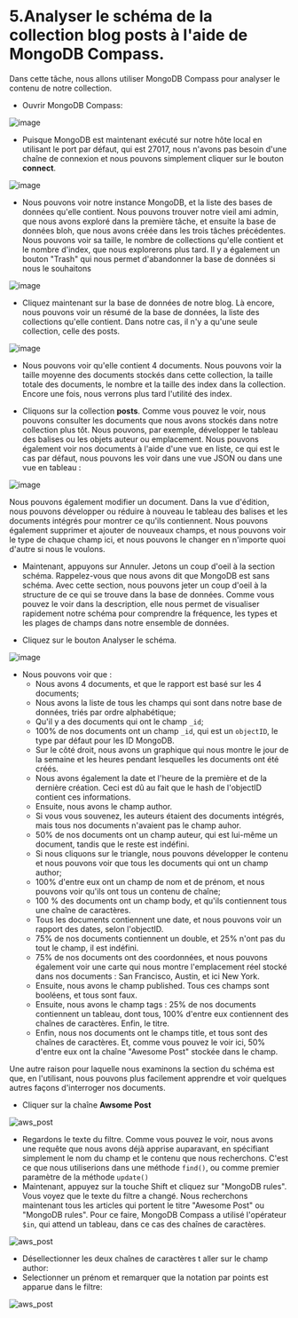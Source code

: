 # 5.Analyser le schéma de la collection blog posts à l'aide de MongoDB Compass.

Dans cette tâche, nous allons utiliser MongoDB Compass pour analyser le contenu de notre collection.

* Ouvrir MongoDB Compass:

![image](https://user-images.githubusercontent.com/73080397/212380556-6bacbff1-a6e1-478c-869b-1e731562aeb6.png)

* Puisque MongoDB est maintenant exécuté sur notre hôte local en utilisant le port par défaut, qui est 27017, nous n'avons pas besoin d'une chaîne de connexion et nous pouvons simplement cliquer sur le bouton **connect**. 

![image](https://user-images.githubusercontent.com/73080397/212380639-80a36d0c-cfaf-45a8-bd5d-1e7192efca6a.png)

* Nous pouvons voir notre instance MongoDB, et la liste des bases de données qu'elle contient. Nous pouvons trouver notre vieil ami admin, que nous avons exploré dans la première tâche, et ensuite la base de données bloh, que nous avons créée dans les trois tâches précédentes. Nous pouvons voir sa taille, le nombre de collections qu'elle contient et le nombre d'index, que nous explorerons plus tard. Il y a également un bouton "Trash" qui nous permet d'abandonner la base de données si nous le souhaitons

![image](https://user-images.githubusercontent.com/73080397/212381436-2d2bf9a0-0d28-4fd2-a63f-3883c39e323a.png)

* Cliquez maintenant sur la base de données de notre blog. Là encore, nous pouvons voir un résumé de la base de données, la liste des collections qu'elle contient. Dans notre cas, il n'y a qu'une seule collection, celle des posts.

![image](https://user-images.githubusercontent.com/73080397/212381914-736b3ac5-ec46-4caa-93e3-2c45d5acb267.png)

* Nous pouvons voir qu'elle contient 4 documents. Nous pouvons voir la taille moyenne des documents stockés dans cette collection, la taille totale des documents, le nombre et la taille des index dans la collection. Encore une fois, nous verrons plus tard l'utilité des index. 

* Cliquons sur la collection **posts**. Comme vous pouvez le voir, nous pouvons consulter les documents que nous avons stockés dans notre collection plus tôt. Nous pouvons, par exemple, développer le tableau des balises ou les objets auteur ou emplacement. Nous pouvons également voir nos documents à l'aide d'une vue en liste, ce qui est le cas par défaut, nous pouvons les voir dans une vue JSON ou dans une vue en tableau :

![image](https://user-images.githubusercontent.com/73080397/212382344-323664fc-437b-407b-a929-bd190a89b953.png)

Nous pouvons également modifier un document. Dans la vue d'édition, nous pouvons développer ou réduire à nouveau le tableau des balises et les documents intégrés pour montrer ce qu'ils contiennent. Nous pouvons également supprimer et ajouter de nouveaux champs, et nous pouvons voir le type de chaque champ ici, et nous pouvons le changer en n'importe quoi d'autre si nous le voulons. 

* Maintenant, appuyons sur Annuler. Jetons un coup d'oeil à la section schéma. Rappelez-vous que nous avons dit que MongoDB est sans schéma. Avec cette section, nous pouvons jeter un coup d'oeil à la structure de ce qui se trouve dans la base de données. Comme vous pouvez le voir dans la description, elle nous permet de visualiser rapidement notre schéma pour comprendre la fréquence, les types et les plages de champs dans notre ensemble de données. 

* Cliquez sur le bouton Analyser le schéma. 

![image](https://user-images.githubusercontent.com/73080397/212384983-d40e40e4-a132-45a3-966d-8c0b27599381.png)

* Nous pouvons voir que :
  * Nous avons 4 documents, et que le rapport est basé sur les 4 documents;
  * Nous avons la liste de tous les champs qui sont dans notre base de données, triés par ordre alphabétique;
  * Qu'il y a des documents qui ont le champ `_id`;
  * 100% de nos documents ont un champ `_id`, qui est un `objectID`, le type par défaut pour les ID MongoDB. 
  * Sur le côté droit, nous avons un graphique qui nous montre le jour de la semaine et les heures pendant lesquelles les documents ont été créés. 
  * Nous avons également la date et l'heure de la première et de la dernière création. Ceci est dû au fait que le hash de l'objectID contient ces informations. 
  * Ensuite, nous avons le champ author. 
  * Si vous vous souvenez, les auteurs étaient des documents intégrés, mais tous nos documents n'avaient pas le champ auhor. 
  * 50% de nos documents ont un champ auteur, qui est lui-même un document, tandis que le reste est indéfini. 
  * Si nous cliquons sur le triangle,  nous pouvons développer le contenu et nous pouvons voir que tous les documents qui ont un champ author;
  * 100% d'entre eux ont un champ de nom et de prénom, et nous pouvons voir qu'ils ont tous un contenu de chaîne; 
  * 100 % des documents ont un champ body, et qu'ils contiennent tous une chaîne de caractères. 
  * Tous les documents contiennent une date, et nous pouvons voir un rapport des dates, selon l'objectID. 
  * 75% de nos documents contiennent un double, et 25% n'ont pas du tout le champ, il est indéfini. 
  * 75% de nos documents ont des coordonnées, et nous pouvons également voir une carte qui nous montre l'emplacement réel stocké dans nos documents : San Francisco, Austin, et ici New York. 
  * Ensuite, nous avons le champ published. Tous ces champs sont booléens, et tous sont faux. 
  * Ensuite, nous avons le champ tags : 25% de nos documents contiennent un tableau, dont tous, 100% d'entre eux contiennent des chaînes de caractères. Enfin, le titre. 
  * Enfin, nous nos documents ont le champs title, et tous sont des chaînes de caractères. Et, comme vous pouvez le voir ici, 50% d'entre eux ont la chaîne "Awesome Post" stockée dans le champ.

Une autre raison pour laquelle nous examinons la section du schéma est que, en l'utilisant, nous pouvons plus facilement apprendre et voir quelques autres façons d'interroger nos documents. 

* Cliquer sur la chaîne **Awsome Post**

![aws_post](https://user-images.githubusercontent.com/73080397/212388211-5761df07-c8db-48ab-811d-4559a063238d.png)

* Regardons le texte du filtre. Comme vous pouvez le voir, nous avons une requête que nous avons déjà apprise auparavant, en spécifiant simplement le nom du champ et le contenu que nous recherchons. C'est ce que nous utiliserions dans une méthode `find()`, ou comme premier paramètre de la méthode `update()`
* Maintenant, appuyez sur la touche Shift et cliquez sur "MongoDB rules". Vous voyez que le texte du filtre a changé. Nous recherchons maintenant tous les articles qui portent le titre "Awesome Post" ou "MongoDB rules". Pour ce faire, MongoDB Compass a utilisé l'opérateur `$in`, qui attend un tableau, dans ce cas des chaînes de caractères. 

![aws_post](https://user-images.githubusercontent.com/73080397/212390444-5757dd1f-e4f6-4679-8d2c-d76915e8671d.png)

* Désellectionner les deux chaînes de caractères t aller sur le champ author:
* Selectionner un prénom et remarquer que la notation par points est apparue dans le filtre:

![aws_post](https://user-images.githubusercontent.com/73080397/212391567-54fee95d-c793-44fe-8d06-f83031eab517.png)


